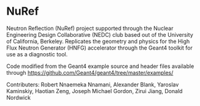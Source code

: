 # NuRef

Neutron Reflection (NuRef) project supported through the Nuclear Engineering Design Collaborative (NEDC) club based out of the University of California, Berkeley. Replicates the geometry and physics for the High Flux Neutron Generator (HNFG) accelerator through the Geant4 toolkit for use as a diagnostic tool.

Code modified from the Geant4 example source and header files available through https://github.com/Geant4/geant4/tree/master/examples/

Contributers: Robert Nnaemeka Nnamani, Alexander Blank, Yaroslav Kaminskiy, Haotian Zeng, Joseph Michael Gordon, Zirui Jiang, Donald Nordwick
